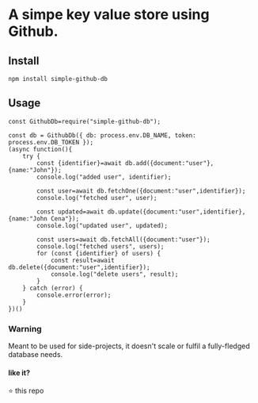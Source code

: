 # A simpe key value store using Github.

## Install
`npm install simple-github-db`
## Usage

```
const GithubDb=require("simple-github-db");

const db = GithubDb({ db: process.env.DB_NAME, token: process.env.DB_TOKEN });
(async function(){
    try {
        const {identifier}=await db.add({document:"user"},{name:"John"});
        console.log("added user", identifier);
        
        const user=await db.fetchOne({document:"user",identifier});
        console.log("fetched user", user);

        const updated=await db.update({document:"user",identifier},{name:"John Cena"});
        console.log("updated user", updated);
        
        const users=await db.fetchAll({document:"user"});
        console.log("fetched users", users);
        for (const {identifier} of users) {
            const result=await db.delete({document:"user",identifier});
            console.log("delete users", result);
        }
    } catch (error) {
        console.error(error);
    }
})()
```

### Warning
Meant to be used for side-projects, it doesn't scale or fulfil a fully-fledged database needs.

#### like it?

⭐️ this repo
